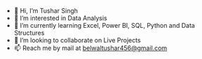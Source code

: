- 👋 Hi, I’m Tushar Singh
- 👀 I’m interested in Data Analysis
- 🌱 I’m currently learning Excel, Power BI, SQL, Python and Data Structures
- 💞️ I’m looking to collaborate on Live Projects
- 📫 Reach me by mail at belwaltushar456@gmail.com

<!---
TusharSingh2004/TusharSingh2004 is a ✨ special ✨ repository because its `README.md` (this file) appears on your GitHub profile.
You can click the Preview link to take a look at your changes.
--->
